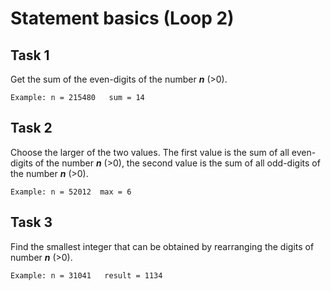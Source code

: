 # Statement basics (Loop 2)

## Task 1
Get the sum of the even-digits of the number **_n_** (>0).
```
Example: n = 215480   sum = 14
```

## Task 2
Choose the larger of the two values. The first value is the sum of all even-digits of the number **_n_** (>0), the second value is the sum of all odd-digits of the number **_n_** (>0). 
```
Example: n = 52012  max = 6
```

## Task 3
Find the smallest integer that can be obtained by rearranging the digits of number **_n_** (>0).
```
Example: n = 31041   result = 1134
```
